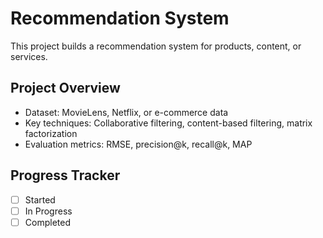 # Recommendation System
This project builds a recommendation system for products, content, or services.

## Project Overview
- Dataset: MovieLens, Netflix, or e-commerce data
- Key techniques: Collaborative filtering, content-based filtering, matrix factorization
- Evaluation metrics: RMSE, precision@k, recall@k, MAP

## Progress Tracker
- [ ] Started
- [ ] In Progress
- [ ] Completed
